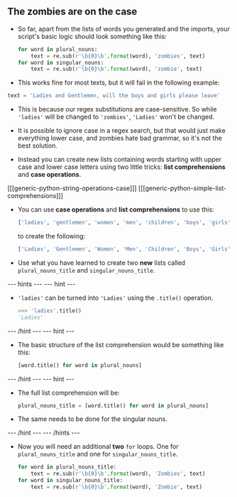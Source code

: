 ## The zombies are on the case

- So far, apart from the lists of words you generated and the imports, your script's basic logic should look something like this:

    ```python
    for word in plural_nouns:
        text = re.sub(r'\b{0}\b'.format(word), 'zombies', text)
    for word in singular_nouns:
        text = re.sub(r'\b{0}\b'.format(word), 'zombie', text)
    ```

- This works fine for most texts, but it will fail in the following example:

```python
text = 'Ladies and Gentlemen, will the boys and girls please leave'
```

- This is because our regex substitutions are case-sensitive. So while `'ladies'` will be changed to `'zombies'`, `'Ladies'` won't be changed.

- It is possible to ignore case in a regex search, but that would just make everything lower case, and zombies hate bad grammar, so it's not the best solution.

- Instead you can create new lists containing words starting with upper case and lower case letters using two little tricks: **list comprehensions** and **case operations**.

\[[[generic-python-string-operations-case]]\] \[[[generic-python-simple-list-comprehensions\]]]

- You can use **case operations** and **list comprehensions** to use this:
  ```python
  ['ladies', 'gentlemen', 'women', 'men', 'children', 'boys', 'girls']
  ```

  to create the following:

  ```python
  ['Ladies', 'Gentlemen', 'Women', 'Men', 'Children', 'Boys', 'Girls']
  ```

- Use what you have learned to create two **new** lists called `plural_nouns_title` and `singular_nouns_title`.

--- hints --- --- hint ---

- `'ladies'` can be turned into `'Ladies'` using the `.title()` operation.

    ```python
    >>> 'ladies'.title()
    'Ladies'
    ```

--- /hint --- --- hint ---

- The basic structure of the list comprehension would be something like this:

    ```python
    [word.title() for word in plural_nouns]
    ```

--- /hint --- --- hint ---

- The full list comprehension will be:
  ```python
  plural_nouns_title = [word.title() for word in plural_nouns]
  ```

- The same needs to be done for the singular nouns.

--- /hint --- --- /hints ---

- Now you will need an additional **two** `for` loops. One for `plural_nouns_title` and one for `singular_nouns_title`.

    ```python
    for word in plural_nouns_title:
        text = re.sub(r'\b{0}\b'.format(word), 'Zombies', text)
    for word in singular_nouns_title:
        text = re.sub(r'\b{0}\b'.format(word), 'Zombie', text)
    ```
